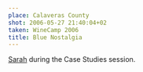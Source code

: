 ```yaml
---
place: Calaveras County
shot: 2006-05-27 21:40:04+02
taken: WineCamp 2006
title: Blue Nostalgia
---
```


[Sarah](http://flickr.com/photos/kk/sets/1567976/) during the Case Studies session.
